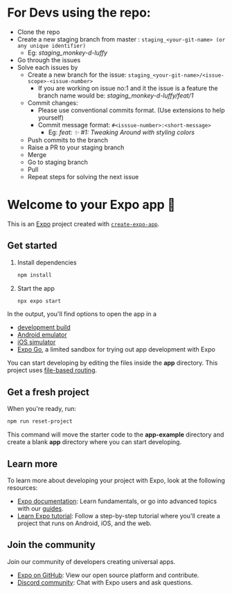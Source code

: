 # For Devs using the repo:
- Clone the repo
- Create a new staging branch from master : `staging_<your-git-name> (or any unique identifier)`
    - Eg: *staging_monkey-d-luffy* 
- Go through the issues
- Solve each issues by
   - Create a new branch for the issue: `staging_<your-git-name>/<issue-scope>-<issue-number>`
       - If you are working on issue no:1 and it the issue is a feature the branch name would be: *staging_monkey-d-luffy/feat/1*
   - Commit changes:
       - Please use conventional commits format. (Use extensions to help yourself)
       - Commit message format: `#<isssue-number>:<short-message>`
           - Eg: *feat: :sparkles: #1: Tweaking Around with styling colors*
   - Push commits to the branch
   - Raise a PR to your staging branch
   - Merge
   - Go to staging branch
   - Pull
   - Repeat steps for solving the next issue


# Welcome to your Expo app 👋

This is an [Expo](https://expo.dev) project created with [`create-expo-app`](https://www.npmjs.com/package/create-expo-app).

## Get started

1. Install dependencies

   ```bash
   npm install
   ```

2. Start the app

   ```bash
   npx expo start
   ```

In the output, you'll find options to open the app in a

- [development build](https://docs.expo.dev/develop/development-builds/introduction/)
- [Android emulator](https://docs.expo.dev/workflow/android-studio-emulator/)
- [iOS simulator](https://docs.expo.dev/workflow/ios-simulator/)
- [Expo Go](https://expo.dev/go), a limited sandbox for trying out app development with Expo

You can start developing by editing the files inside the **app** directory. This project uses [file-based routing](https://docs.expo.dev/router/introduction).

## Get a fresh project

When you're ready, run:

```bash
npm run reset-project
```

This command will move the starter code to the **app-example** directory and create a blank **app** directory where you can start developing.

## Learn more

To learn more about developing your project with Expo, look at the following resources:

- [Expo documentation](https://docs.expo.dev/): Learn fundamentals, or go into advanced topics with our [guides](https://docs.expo.dev/guides).
- [Learn Expo tutorial](https://docs.expo.dev/tutorial/introduction/): Follow a step-by-step tutorial where you'll create a project that runs on Android, iOS, and the web.

## Join the community

Join our community of developers creating universal apps.

- [Expo on GitHub](https://github.com/expo/expo): View our open source platform and contribute.
- [Discord community](https://chat.expo.dev): Chat with Expo users and ask questions.
